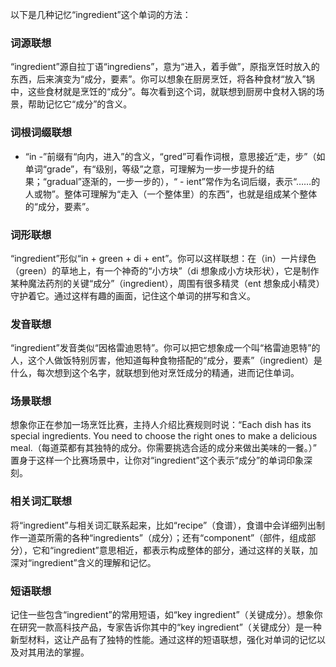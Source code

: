 以下是几种记忆“ingredient”这个单词的方法：

### 词源联想
“ingredient”源自拉丁语“ingrediens”，意为“进入，着手做”，原指烹饪时放入的东西，后来演变为“成分，要素”。你可以想象在厨房烹饪，将各种食材“放入”锅中，这些食材就是烹饪的“成分”。每次看到这个词，就联想到厨房中食材入锅的场景，帮助记忆它“成分”的含义。

### 词根词缀联想
 - “in -”前缀有“向内，进入”的含义，“gred”可看作词根，意思接近“走，步”（如单词“grade”，有“级别，等级”之意，可理解为一步一步提升的结果；“gradual”逐渐的，一步一步的），“ - ient”常作为名词后缀，表示“……的人或物”。整体可理解为“走入（一个整体里）的东西”，也就是组成某个整体的“成分，要素”。

### 词形联想
“ingredient”形似“in + green + di + ent”。你可以这样联想：在（in）一片绿色（green）的草地上，有一个神奇的“小方块”（di 想象成小方块形状），它是制作某种魔法药剂的关键“成分”（ingredient），周围有很多精灵（ent 想象成小精灵）守护着它。通过这样有趣的画面，记住这个单词的拼写和含义。

### 发音联想
“ingredient”发音类似“因格雷迪恩特”。你可以把它想象成一个叫“格雷迪恩特”的人，这个人做饭特别厉害，他知道每种食物搭配的“成分，要素”（ingredient）是什么，每次想到这个名字，就联想到他对烹饪成分的精通，进而记住单词。

### 场景联想
想象你正在参加一场烹饪比赛，主持人介绍比赛规则时说：“Each dish has its special ingredients. You need to choose the right ones to make a delicious meal.（每道菜都有其独特的成分。你需要挑选合适的成分来做出美味的一餐。）” 置身于这样一个比赛场景中，让你对“ingredient”这个表示“成分”的单词印象深刻。

### 相关词汇联想
将“ingredient”与相关词汇联系起来，比如“recipe”（食谱），食谱中会详细列出制作一道菜所需的各种“ingredients”（成分）；还有“component”（部件，组成部分），它和“ingredient”意思相近，都表示构成整体的部分，通过这样的关联，加深对“ingredient”含义的理解和记忆。

### 短语联想
记住一些包含“ingredient”的常用短语，如“key ingredient”（关键成分）。想象你在研究一款高科技产品，专家告诉你其中的“key ingredient”（关键成分）是一种新型材料，这让产品有了独特的性能。通过这样的短语联想，强化对单词的记忆以及对其用法的掌握。 